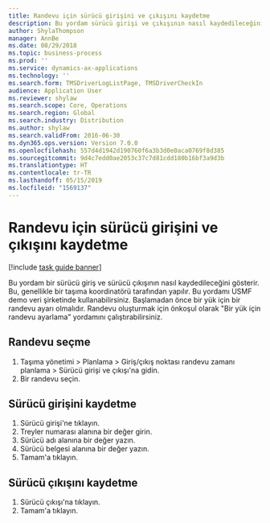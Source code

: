 ```yaml
---
title: Randevu için sürücü girişini ve çıkışını kaydetme
description: Bu yordam sürücü girişi ve çıkışının nasıl kaydedileceğini gösterir.
author: ShylaThompson
manager: AnnBe
ms.date: 08/29/2018
ms.topic: business-process
ms.prod: ''
ms.service: dynamics-ax-applications
ms.technology: ''
ms.search.form: TMSDriverLogListPage, TMSDriverCheckIn
audience: Application User
ms.reviewer: shylaw
ms.search.scope: Core, Operations
ms.search.region: Global
ms.search.industry: Distribution
ms.author: shylaw
ms.search.validFrom: 2016-06-30
ms.dyn365.ops.version: Version 7.0.0
ms.openlocfilehash: 557d4d1942d190760f6a3b3d0e0aca0769f8d385
ms.sourcegitcommit: 9d4c7edd0ae2053c37c7d81cdd180b16bf3a9d3b
ms.translationtype: HT
ms.contentlocale: tr-TR
ms.lasthandoff: 05/15/2019
ms.locfileid: "1569137"
---
```

# <a name="register-driver-check-in-and-check-out-for-an-appointment"></a>Randevu için sürücü girişini ve çıkışını kaydetme

[!include [task guide banner](../../includes/task-guide-banner.md)]

Bu yordam bir sürücü giriş ve sürücü çıkışının nasıl kaydedileceğini gösterir. Bu, genellikle bir taşıma koordinatörü tarafından yapılır. Bu yordamı USMF demo veri şirketinde kullanabilirsiniz. Başlamadan önce bir yük için bir randevu ayarı olmalıdır. Randevu oluşturmak için önkoşul olarak "Bir yük için randevu ayarlama" yordamını çalıştırabilirsiniz.


## <a name="select-an-appointment"></a>Randevu seçme
1. Taşıma yönetimi > Planlama > Giriş/çıkış noktası randevu zamanı planlama > Sürücü girişi ve çıkışı'na gidin.
2. Bir randevu seçin.

## <a name="register-driver-check-in"></a>Sürücü girişini kaydetme
1. Sürücü girişi'ne tıklayın.
2. Treyler numarası alanına bir değer girin.
3. Sürücü adı alanına bir değer yazın.
4. Sürücü belgesi alanına bir değer yazın.
5. Tamam'a tıklayın.

## <a name="register-driver-check-out"></a>Sürücü çıkışını kaydetme
1. Sürücü çıkışı'na tıklayın.
2. Tamam'a tıklayın.

